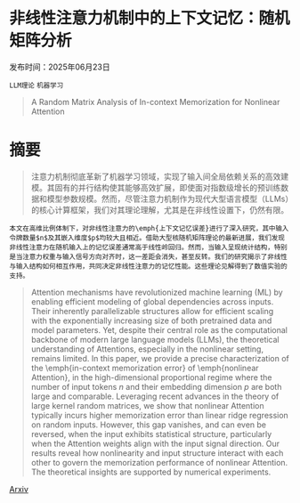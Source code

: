 # **非线性注意力机制中的上下文记忆：随机矩阵分析**

发布时间：2025年06月23日

`LLM理论` `机器学习`

> A Random Matrix Analysis of In-context Memorization for Nonlinear Attention

# 摘要

> 注意力机制彻底革新了机器学习领域，实现了输入间全局依赖关系的高效建模。其固有的并行结构使其能够高效扩展，即使面对指数级增长的预训练数据和模型参数规模。然而，尽管注意力机制作为现代大型语言模型（LLMs）的核心计算框架，我们对其理论理解，尤其是在非线性设置下，仍然有限。

    本文在高维比例体制下，对非线性注意力的\emph{上下文记忆误差}进行了深入研究，其中输入令牌数量$n$及其嵌入维度$p$均较大且相近。借助大型核随机矩阵理论的最新进展，我们发现非线性注意力在随机输入上的记忆误差通常高于线性岭回归。然而，当输入呈现统计结构，特别是当注意力权重与输入信号方向对齐时，这一差距会消失，甚至反转。我们的研究揭示了非线性与输入结构如何相互作用，共同决定非线性注意力的记忆性能。这些理论见解得到了数值实验的支持。

> Attention mechanisms have revolutionized machine learning (ML) by enabling efficient modeling of global dependencies across inputs. Their inherently parallelizable structures allow for efficient scaling with the exponentially increasing size of both pretrained data and model parameters. Yet, despite their central role as the computational backbone of modern large language models (LLMs), the theoretical understanding of Attentions, especially in the nonlinear setting, remains limited.
  In this paper, we provide a precise characterization of the \emph{in-context memorization error} of \emph{nonlinear Attention}, in the high-dimensional proportional regime where the number of input tokens $n$ and their embedding dimension $p$ are both large and comparable. Leveraging recent advances in the theory of large kernel random matrices, we show that nonlinear Attention typically incurs higher memorization error than linear ridge regression on random inputs. However, this gap vanishes, and can even be reversed, when the input exhibits statistical structure, particularly when the Attention weights align with the input signal direction. Our results reveal how nonlinearity and input structure interact with each other to govern the memorization performance of nonlinear Attention. The theoretical insights are supported by numerical experiments.

[Arxiv](https://arxiv.org/abs/2506.18656)